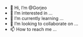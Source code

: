 - 👋 Hi, I’m @Gorjeo
- 👀 I’m interested in ...
- 🌱 I’m currently learning ...
- 💞️ I’m looking to collaborate on ...
- 📫 How to reach me ...

<!---
Gorjeo/Gorjeo is a ✨ special ✨ repository because its `README.md` (this file) appears on your GitHub profile.
You can click the Preview link to take a look at your changes.
--->
